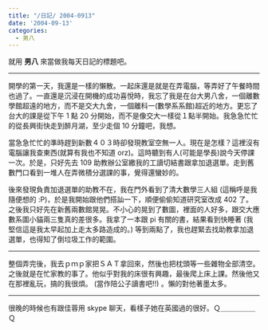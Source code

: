 ```yaml
---
title: "/日記/ 2004-0913"
date: '2004-09-13'
categories:
  - 男八
---
```


就用 **男八** 來當做我每天日記的標題吧。

----

開學的第一天，我還是一樣的懶散。一起床還是就是在弄電腦，等弄好了午餐時間也過了。一直還是沉浸在開機的成功喜悅時，我忘了我是在台大男八舍，一個離數學館超遠的地方，而不是交大九舍，一個離科一(數學系系館)超近的地方。更忘了台大的課是從下午 1 點 20 分開始，而不是像交大一樣從１點半開始。我急急忙忙的從長興街快走到醉月湖，至少走個 10 分鐘吧，我想。

當急急忙忙的準時趕到新數４０３時卻發現教室空無一人。現在是怎樣？這裡沒有電腦讓我查東西(就算有我也不知道 orz)。這時聽到有人(可能是學長)說今天停課一次。於是，只好先去 109 助教辦公室繳我的工讀切結書跟拿加退選單。走到舊數門口看到一堆人在弄微積分選課的事，覺得還蠻妙的。

後來發現負責加退選單的助教不在，我在門外看到了清大數學三人組 (這稱呼是我隨便想的 :P)，於是我開始跟他們搭訕一下，順便偷偷知道研究室改成 402 了。之後我只好先在新舊兩數館晃晃。不小心的晃到了數圖，裡面的人好多，跟交大應數系圖小貓兩三隻真的差很多。我拿了一本跟 pi 有關的書，結果看到快睡著 (我堅信這是我太早起加上走太多路造成的。) 等到兩點了，我也趕緊去找助教拿加退選單，也得知了倒垃圾工作的範圍。

----

整個弄完後，我去ｐｍｐ家把ＳＡＴ拿回來，然後也把枕頭等一些雜物全部清空。之後就是在忙家教的事了。他似乎對我的床很有興趣，最後爬上床上課。然後他又在那裡亂玩，搞的我很煩。 (當作陪公子讀書吧!!) 。懶的對他著墨太多。

----

很晚的時候也有跟佳蓉用 skype 聊天，看樣子她在英國過的很好。Ｑ＿＿＿＿＿Ｑ

